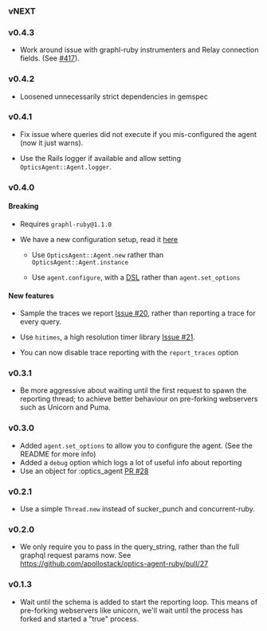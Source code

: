 ### vNEXT

### v0.4.3
- Work around issue with graphl-ruby instrumenters and Relay connection fields. (See [#417](https://github.com/rmosolgo/graphql-ruby/issues/417)).

### v0.4.2
- Loosened unnecessarily strict dependencies in gemspec


### v0.4.1
- Fix issue where queries did not execute if you mis-configured the agent (now it just warns).

- Use the Rails logger if available and allow setting `OpticsAgent::Agent.logger`.

### v0.4.0

#### Breaking

- Requires `graphl-ruby@1.1.0`

- We have a new configuration setup, read it [here](https://github.com/apollostack/optics-agent-ruby#rails-setup)

  - Use `OpticsAgent::Agent.new` rather than `OpticsAgent::Agent.instance`

  - Use `agent.configure`, with a [DSL](https://github.com/apollostack/optics-agent-ruby#configuration) rather than `agent.set_options`

#### New features

- Sample the traces we report [Issue #20](https://github.com/apollostack/optics-agent-ruby/issues/20), rather than reporting a trace for every query.

- Use `hitimes`, a high resolution timer library [Issue #21](https://github.com/apollostack/optics-agent-ruby/issues/21).

- You can now disable trace reporting with the `report_traces` option

### v0.3.1

- Be more aggressive about waiting until the first request to spawn the reporting thread; to achieve better behaviour on pre-forking webservers such as Unicorn and Puma.


### v0.3.0

- Added `agent.set_options` to allow you to configure the agent. (See the README for more info)
- Added a `debug` option which logs a lot of useful info about reporting
- Use an object for :optics_agent [PR #28](https://github.com/apollostack/optics-agent-ruby/pull/28)

### v0.2.1

- Use a simple `Thread.new` instead of sucker_punch and concurrent-ruby.

### v0.2.0

- We only require you to pass in the query_string, rather than the full graphql request params now. See https://github.com/apollostack/optics-agent-ruby/pull/27

### v0.1.3

- Wait until the schema is added to start the reporting loop. This means of pre-forking webservers like unicorn, we'll wait until the process has forked and started a "true" process.
